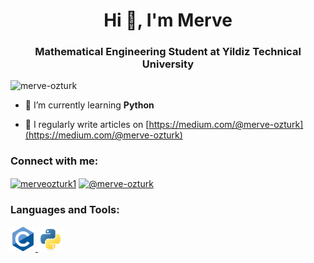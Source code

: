 <h1 align="center">Hi 👋, I'm Merve</h1>
<h3 align="center">Mathematical Engineering Student at Yildiz Technical University</h3>

<p align="left"> <img src="https://komarev.com/ghpvc/?username=merve-ozturk&label=Profile%20views&color=0e75b6&style=flat" alt="merve-ozturk" /> </p>

- 🌱 I’m currently learning **Python**

- 📝 I regularly write articles on [https://medium.com/@merve-ozturk](https://medium.com/@merve-ozturk)

<h3 align="left">Connect with me:</h3>
<p align="left">
<a href="https://linkedin.com/in/merveozturk1" target="blank"><img align="center" src="https://raw.githubusercontent.com/rahuldkjain/github-profile-readme-generator/master/src/images/icons/Social/linked-in-alt.svg" alt="merveozturk1" height="30" width="40" /></a>
<a href="https://medium.com/@merve-ozturk" target="blank"><img align="center" src="https://raw.githubusercontent.com/rahuldkjain/github-profile-readme-generator/master/src/images/icons/Social/medium.svg" alt="@merve-ozturk" height="30" width="40" /></a>
</p>

<h3 align="left">Languages and Tools:</h3>
<p align="left"> <a href="https://www.cprogramming.com/" target="_blank" rel="noreferrer"> <img src="https://raw.githubusercontent.com/devicons/devicon/master/icons/c/c-original.svg" alt="c" width="40" height="40"/> </a> <a href="https://www.python.org" target="_blank" rel="noreferrer"> <img src="https://raw.githubusercontent.com/devicons/devicon/master/icons/python/python-original.svg" alt="python" width="40" height="40"/> </a> </p>

